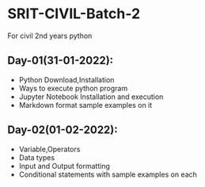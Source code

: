 # SRIT-CIVIL-Batch-2
For civil 2nd years python

## Day-01(31-01-2022):
  - Python Download,Installation 
  - Ways to execute python program
  - Jupyter Notebook Installation and execution
  - Markdown format sample examples on it

## Day-02(01-02-2022):
  - Variable,Operators
  - Data types
  - Input and Output formatting
  - Conditional statements with sample examples on each
